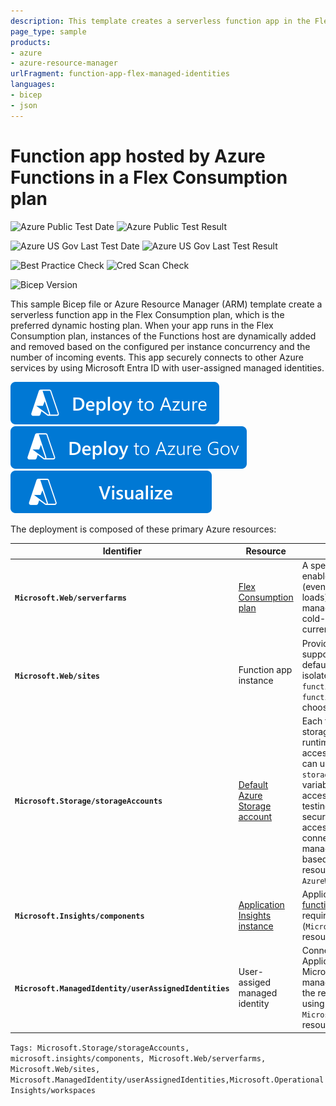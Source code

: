 ```yaml
---
description: This template creates a serverless function app in the Flex Consumption plan, which is the preferred dynamic hosting plan. When your app runs in the Flex Consumption plan, instances of the Functions host are dynamically added and removed based on the configured per instance concurrency and the number of incoming events. This app securely connects to other Azure services by using Microsoft Entra ID with user-assigned managed identities. 
page_type: sample
products:
- azure
- azure-resource-manager
urlFragment: function-app-flex-managed-identities
languages:
- bicep
- json
---
```


# Function app hosted by Azure Functions in a Flex Consumption plan

![Azure Public Test Date](https://azurequickstartsservice.blob.core.windows.net/badges/quickstarts/microsoft.web/function-app-flex-managed-identities/PublicLastTestDate.svg)
![Azure Public Test Result](https://azurequickstartsservice.blob.core.windows.net/badges/quickstarts/microsoft.web/function-app-flex-managed-identities/PublicDeployment.svg)

![Azure US Gov Last Test Date](https://azurequickstartsservice.blob.core.windows.net/badges/quickstarts/microsoft.web/function-app-flex-managed-identities/FairfaxLastTestDate.svg)
![Azure US Gov Last Test Result](https://azurequickstartsservice.blob.core.windows.net/badges/quickstarts/microsoft.web/function-app-flex-managed-identities/FairfaxDeployment.svg)

![Best Practice Check](https://azurequickstartsservice.blob.core.windows.net/badges/quickstarts/microsoft.web/function-app-flex-managed-identities/BestPracticeResult.svg)
![Cred Scan Check](https://azurequickstartsservice.blob.core.windows.net/badges/quickstarts/microsoft.web/function-app-flex-managed-identities/CredScanResult.svg)

![Bicep Version](https://azurequickstartsservice.blob.core.windows.net/badges/quickstarts/microsoft.web/function-app-flex-managed-identities/BicepVersion.svg)

This sample Bicep file or Azure Resource Manager (ARM) template create a serverless function app in the Flex Consumption plan, which is the preferred dynamic hosting plan. When your app runs in the Flex Consumption plan, instances of the Functions host are dynamically added and removed based on the configured per instance concurrency and the number of incoming events. This app securely connects to other Azure services by using Microsoft Entra ID with user-assigned managed identities.

[![Deploy To Azure](https://raw.githubusercontent.com/Azure/azure-quickstart-templates/master/1-CONTRIBUTION-GUIDE/images/deploytoazure.svg?sanitize=true)](https://portal.azure.com/#create/Microsoft.Template/uri/https%3A%2F%2Fraw.githubusercontent.com%2FAzure%2Fazure-quickstart-templates%2Fmaster%2Fquickstarts%2Fmicrosoft.web%2Ffunction-app-flex-managed-identities%2Fazuredeploy.json)
[![Deploy To Azure US Gov](https://raw.githubusercontent.com/Azure/azure-quickstart-templates/master/1-CONTRIBUTION-GUIDE/images/deploytoazuregov.svg?sanitize=true)](https://portal.azure.us/#create/Microsoft.Template/uri/https%3A%2F%2Fraw.githubusercontent.com%2FAzure%2Fazure-quickstart-templates%2Fmaster%2Fquickstarts%2Fmicrosoft.web%2Ffunction-app-flex-managed-identities%2Fazuredeploy.json)
[![Visualize](https://raw.githubusercontent.com/Azure/azure-quickstart-templates/master/1-CONTRIBUTION-GUIDE/images/visualizebutton.svg?sanitize=true)](http://armviz.io/#/?load=https%3A%2F%2Fraw.githubusercontent.com%2FAzure%2Fazure-quickstart-templates%2Fmaster%2Fquickstarts%2Fmicrosoft.web%2Ffunction-app-flex-managed-identities%2Fazuredeploy.json)

The deployment is composed of these primary Azure resources:

| Identifier | Resource | Description |
| ----- | ----- | ----- |
| **`Microsoft.Web/serverfarms`** | [Flex Consumption plan](https://docs.microsoft.com/azure/azure-functions/flex-consumption-plan) | A specific type of App Service plan that enables your functions to scale dynamically (even to zero instances and under high loads), connect to virtual networks, use managed identity connections, and reduce cold-starts. The Flex Consumption plan currently runs only on Linux. |
| **`Microsoft.Web/sites`** | Function app instance | Provides the Functions hosting and runtime support for your functions code project. By default, this template hosts a .NET (C#) isolated process app. You can use the `functionAppRuntime` and `functionAppRuntimeVersion` parameters to choose a different language for your app. |
| **`Microsoft.Storage/storageAccounts`** | [Default Azure Storage account](https://docs.microsoft.com/azure/azure-functions/storage-considerations) | Each function app deployment requires a storage account that's used by the Functions runtime. This template disables key-based access to storage account resources. You can use the `storageAccountAllowSharedKeyAccess` variable to toggle shared key access to access storage account resources during testing and development. To enhance security, you should disable shared key access in production. The function app connects to storage with user-assigned managed identities that are granted role-based access to a limited number of resources. The connection is defined by the `AzureWebJobsStorage_*` setting structure. |
| **`Microsoft.Insights/components`** | [Application Insights instance](https://docs.microsoft.com/azure/azure-monitor/app/app-insights-overview)| Application Insights helps you [monitor your function app performance and behaviors](https://docs.microsoft.com/azure/azure-functions/functions-monitoring). It requires an associated Log Analytics (`Microsoft.OperationalInsights/workspaces`) resource.  |
| **`Microsoft.ManagedIdentity/userAssignedIdentities`** | User-assiged managed identity | Connections to both Azure Storage and Application Insights are secured by using Microsoft Entra ID with a user-assigned managed identity. The identity is assigned the required roles in the remote services by using `Microsoft.Authorization/roleAssignments` resource definitions. |

`Tags: Microsoft.Storage/storageAccounts, microsoft.insights/components, Microsoft.Web/serverfarms, Microsoft.Web/sites, Microsoft.ManagedIdentity/userAssignedIdentities,Microsoft.OperationalInsights/workspaces`
